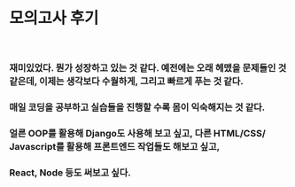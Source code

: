 # 모의고사 후기 
<br/>

### 재미있었다. 뭔가 성장하고 있는 것 같다. 예전에는 오래 헤맸을 문제들인 것 같은데, 이제는 생각보다 수월하게, 그리고 빠르게 푸는 것 같다. 
### 매일 코딩을 공부하고 실습들을 진행할 수록 몸이 익숙해지는 것 같다. 
### 얼른 OOP를 활용해 Django도 사용해 보고 싶고, 다른 HTML/CSS/ Javascript를 활용해 프론트엔드 작업들도 해보고 싶고, 
### React, Node 등도 써보고 싶다. 